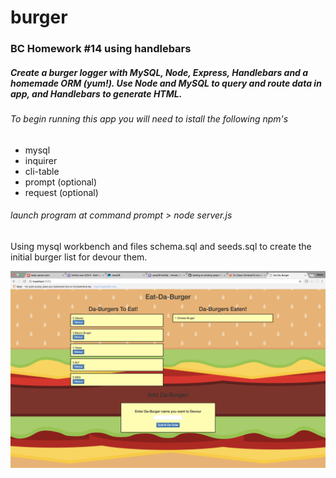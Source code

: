 # burger

### BC Homework #14 using handlebars 
##### Create a burger logger with MySQL, Node, Express, Handlebars and a homemade ORM (yum!).  Use Node and MySQL to query and route data in app, and Handlebars to generate HTML. 
###### To begin running this app you will need to istall the following npm's
* mysql
* inquirer
* cli-table
* prompt (optional)
* request (optional)

###### launch program at command prompt > node server.js

Using mysql workbench and files schema.sql and seeds.sql to create the initial burger list for devour them. 

![initial start](/screenshots/wedsite_start.png)
